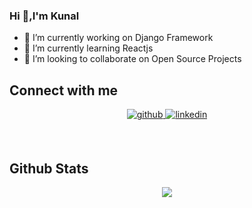 ### Hi 👋,I'm Kunal

- 🔭 I’m currently working on Django Framework
- 🌱 I’m currently learning Reactjs
- 👯 I’m looking to collaborate on Open Source Projects

## Connect with me  
<p align="center">
  <a href="https://github.com/Kunal1198" target="_blank">
  <img src=https://img.shields.io/badge/github-%2324292e.svg?&style=for-the-badge&logo=github&logoColor=white alt=github style="margin-bottom: 5px;" />
  </a>
  <a href="https://linkedin.com/in/kunal-bhoyar11" target="_blank">
  <img src=https://img.shields.io/badge/linkedin-%231E77B5.svg?&style=for-the-badge&logo=linkedin&logoColor=white alt=linkedin style="margin-bottom: 5px;" />
  </a>
</p>  

<br/>  

## Github Stats                     
<p align="center"><img src="https://github-readme-stats.vercel.app/api?username=Kunal1198&show_icons=true&title_color=ffffff&icon_color=bb2acf&text_color=daf7dc&bg_color=151515" align="center"/> </p>
